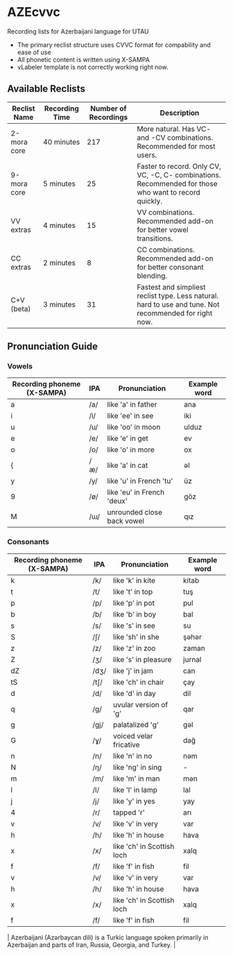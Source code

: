 # AZEcvvc
Recording lists for Azerbaijani language for UTAU
- The primary reclist structure uses CVVC format for compability and ease of use
- All phonetic content is written using X-SAMPA
- vLabeler template is not correctly working right now.
## Available Reclists

| Reclist Name | Recording Time | Number of Recordings | Description |
|--------------|----------------|----------------------|-------------|
| 2-mora core | 40 minutes | 217 | More natural. Has VC- and -CV combinations. Recommended for most users. |
| 9-mora core | 5 minutes | 25 | Faster to record. Only CV, VC, -C, C- combinations. Recommended for those who want to record quickly. |
| VV extras | 4 minutes | 15 | VV combinations. Recommended add-on for better vowel transitions. |
| CC extras | 2 minutes | 8 | CC combinations. Recommended add-on for better consonant blending. |
| C+V (beta) | 3 minutes | 31 | Fastest and simpliest reclist type. Less natural. hard to use and tune. Not recommended for right now. |

## Pronunciation Guide

### Vowels

| Recording phoneme (X-SAMPA) | IPA | Pronunciation | Example word |
|---------------------------|-----|---------------|--------------|
| a | /a/ | like 'a' in father | ana |
| i | /i/ | like 'ee' in see | iki |
| u | /u/ | like 'oo' in moon | ulduz |
| e | /e/ | like 'e' in get | ev |
| o | /o/ | like 'o' in more | ox |
| { | /æ/ | like 'a' in cat | əl |
| y | /y/ | like 'u' in French 'tu' | üz |
| 9 | /ø/ | like 'eu' in French 'deux' | göz |
| M | /ɯ/ | unrounded close back vowel | qız |

### Consonants

| Recording phoneme (X-SAMPA) | IPA | Pronunciation | Example word |
|---------------------------|-----|---------------|--------------|
| k | /k/ | like 'k' in kite | kitab |
| t | /t/ | like 't' in top | tuş |
| p | /p/ | like 'p' in pot | pul |
| b | /b/ | like 'b' in boy | bal |
| s | /s/ | like 's' in see | su |
| S | /ʃ/ | like 'sh' in she | şəhər |
| z | /z/ | like 'z' in zoo | zaman |
| Z | /ʒ/ | like 's' in pleasure | jurnal |
| dZ | /dʒ/ | like 'j' in jam | can |
| tS | /tʃ/ | like 'ch' in chair | çay |
| d | /d/ | like 'd' in day | dil |
| q | /g/ | uvular version of 'g' | qar |
| g | /ɡj/ | palatalized 'g' | gəl |
| G | /ɣ/ | voiced velar fricative | dağ |
| n | /n/ | like 'n' in no | nəm |
| N | /ŋ/ | like 'ng' in sing | - |
| m | /m/ | like 'm' in man | mən |
| l | /l/ | like 'l' in lamp | lal |
| j | /j/ | like 'y' in yes | yay |
| 4 | /r/ | tapped 'r' | arı |
| v | /v/ | like 'v' in very | var |
| h | /h/ | like 'h' in house | hava |
| x | /x/ | like 'ch' in Scottish loch | xalq |
| f | /f/ | like 'f' in fish | fil |
| v | /v/ | like 'v' in very | var |
| h | /h/ | like 'h' in house | hava |
| x | /x/ | like 'ch' in Scottish loch | xalq |
| f | /f/ | like 'f' in fish | fil |

| Azerbaijani (Azərbaycan dili) is a Turkic language spoken primarily in Azerbaijan and parts of Iran, Russia, Georgia, and Turkey. |
